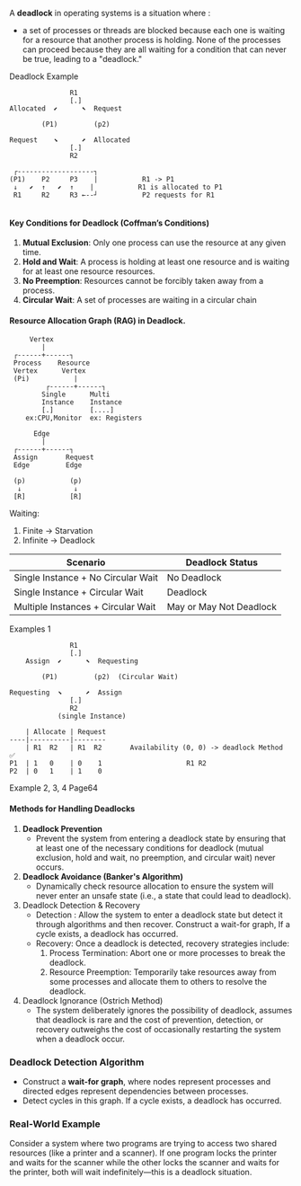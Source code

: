
A **deadlock** in operating systems is a situation where :
- a set of processes or threads are blocked because each one is waiting for a resource that another process is holding. None of the processes can proceed because they are all waiting for a condition that can never be true, leading to a "deadlock."

Deadlock Example
``` 
               R1
		       [.]  
Allocated  ⬋      ⬉  Request
		    
		(P1)         (p2)
		
Request    ⬊      ⬈  Allocated
		       [.] 
		       R2 
```

``` 
 ┌-------------------┐
(P1)    P2     P3    |           R1 -> P1
 ↓   ⬋  ↑   ⬋  ↑    |           R1 is allocated to P1
 R1     R2     R3 ←--┘           P2 requests for R1


```


#### Key Conditions for Deadlock (Coffman’s Conditions)

1. **Mutual Exclusion**: Only one process can use the resource at any given time.
2. **Hold and Wait**: A process is holding at least one resource and is waiting for at least one resource resources.
3. **No Preemption**: Resources cannot be forcibly taken away from a process.
4. **Circular Wait**: A set of processes are waiting in a circular chain



#### Resource Allocation Graph (RAG) in Deadlock.

```
     Vertex
        |
 ┌------+------┐
 Process    Resource
 Vertex      Vertex
 (Pi)           |
         ┌------+------┐
        Single      Multi
        Instance    Instance
        [.]         [....]
    ex:CPU,Monitor  ex: Registers
```

```
      Edge
        |
 ┌------+------┐
 Assign       Request
 Edge         Edge

 (p)           (p)
  ↓             ↓
 [R]           [R]
```

Waiting:
1. Finite -> Starvation
2. Infinite -> Deadlock

|Scenario|Deadlock Status|
|---|---|
|Single Instance + No Circular Wait|No Deadlock|
|Single Instance + Circular Wait|Deadlock|
|Multiple Instances + Circular Wait|May or May Not Deadlock|


Examples 1
``` 
               R1
		       [.]  
    Assign  ⬋      ⬉  Requesting
		    
		(P1)         (p2)  (Circular Wait)
		
Requesting  ⬊      ⬈  Assign
		       [.] 
		       R2 
		    (single Instance)

    | Allocate | Request
----|----------|--------
    | R1  R2   | R1  R2       Availability (0, 0) -> deadlock Method ✅
P1  | 1   0    | 0    1                     R1 R2
P2  | 0   1    | 1    0
```

Example 2, 3, 4 Page64

#### Methods for Handling Deadlocks

1. **Deadlock Prevention**
	- Prevent the system from entering a deadlock state by ensuring that at least one of the necessary conditions for deadlock (mutual exclusion, hold and wait, no preemption, and circular wait) never occurs.
2. **Deadlock Avoidance (Banker's Algorithm)**
	- Dynamically check resource allocation to ensure the system will never enter an unsafe state (i.e., a state that could lead to deadlock).
3. Deadlock Detection & Recovery
	- Detection : Allow the system to enter a deadlock state but detect it through algorithms and then recover. Construct a wait-for graph, If a cycle exists, a deadlock has occurred.
	- Recovery: Once a deadlock is detected, recovery strategies include:
	   1. Process Termination: Abort one or more processes to break the deadlock.
	   2. Resource Preemption: Temporarily take resources away from some processes and allocate them to others to resolve the deadlock.
1. Deadlock Ignorance (Ostrich Method)
	- The system deliberately ignores the possibility of deadlock, assumes that deadlock is rare and the cost of prevention, detection, or recovery outweighs the cost of occasionally restarting the system when a deadlock occur.









### Deadlock Detection Algorithm
- Construct a **wait-for graph**, where nodes represent processes and directed edges represent dependencies between processes.
- Detect cycles in this graph. If a cycle exists, a deadlock has occurred.

### Real-World Example
Consider a system where two programs are trying to access two shared resources (like a printer and a scanner). If one program locks the printer and waits for the scanner while the other locks the scanner and waits for the printer, both will wait indefinitely—this is a deadlock situation.